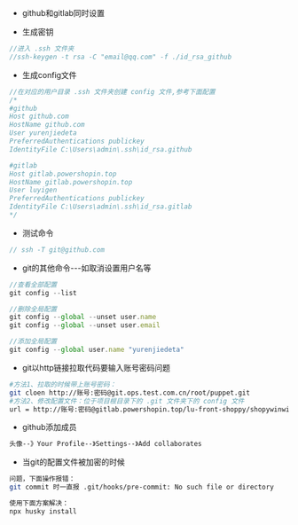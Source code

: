 - github和gitlab同时设置

- 生成密钥

```javascript
//进入 .ssh 文件夹
//ssh-keygen -t rsa -C "email@qq.com" -f ./id_rsa_github
```

- 生成config文件

```javascript
//在对应的用户目录 .ssh 文件夹创建 config 文件,参考下面配置
/*
#github
Host github.com
HostName github.com
User yurenjiedeta
PreferredAuthentications publickey
IdentityFile C:\Users\admin\.ssh\id_rsa.github

#gitlab
Host gitlab.powershopin.top
HostName gitlab.powershopin.top
User luyigen
PreferredAuthentications publickey
IdentityFile C:\Users\admin\.ssh\id_rsa.gitlab
*/
```

- 测试命令

```javascript
// ssh -T git@github.com
```

- git的其他命令---如取消设置用户名等

```javascript
//查看全部配置
git config --list

//删除全局配置
git config --global --unset user.name
git config --global --unset user.email

//添加全局配置
git config --global user.name "yurenjiedeta"
```

- git以http链接拉取代码要输入账号密码问题

```bash
#方法1、拉取的时候带上账号密码：
git cloen http://账号:密码@git.ops.test.com.cn/root/puppet.git
#方法2、修改配置文件：位于项目根目录下的 .git 文件夹下的 config 文件
url = http://账号:密码@gitlab.powershopin.top/lu-front-shoppy/shopywinwin-buyer-front.git
```

- github添加成员

```tex
头像--》Your Profile--》Settings--》Add collaborates
```

- 当git的配置文件被加密的时候

```bash
问题，下面操作报错：
git commit 时一直报 .git/hooks/pre-commit: No such file or directory

使用下面方案解决：
npx husky install
```

